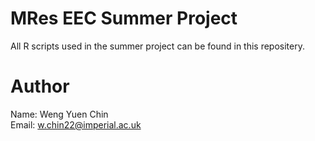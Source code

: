# MRes EEC Summer Project
All R scripts used in the summer project can be found in this repositery.

# Author
Name: Weng Yuen Chin  
Email: w.chin22@imperial.ac.uk
